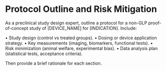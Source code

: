 # Protocol Outline and Risk Mitigation

As a preclinical study design expert, outline a protocol for a non-GLP proof-of-concept study of [DEVICE_NAME] for [INDICATION]. Include:

• Study design (control vs treated groups).
• Dosing or device application strategy.
• Key measurements (imaging, biomarkers, functional tests).
• Risk minimization (animal welfare, experimental bias).
• Data analysis plan (statistical tests, acceptance criteria).

Then provide a brief rationale for each section.

